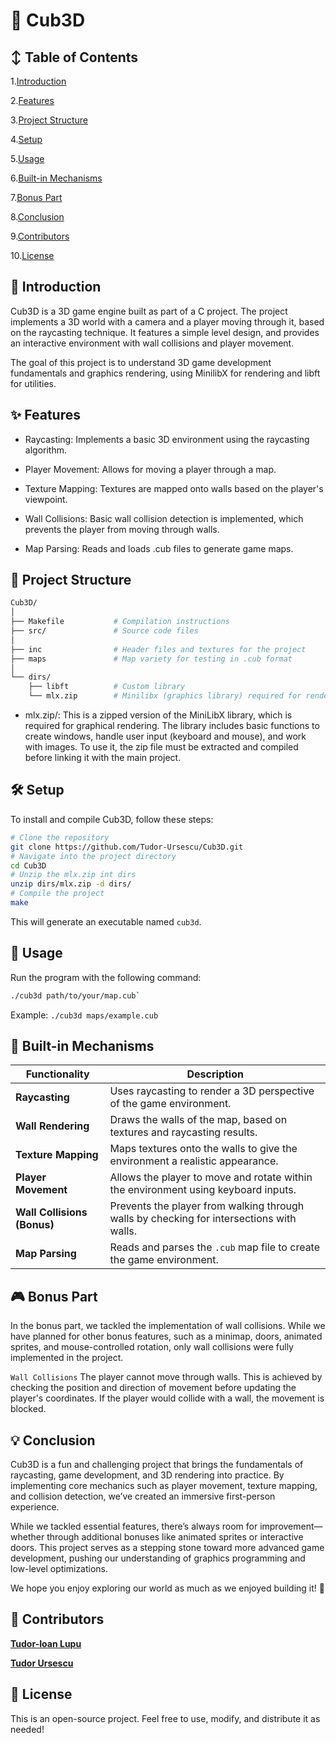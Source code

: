 # 🧊 Cub3D

## ↕️ Table of Contents
1.[Introduction](#-introduction)

2.[Features](#-features)

3.[Project Structure](#-project-structure)

4.[Setup](#-setup)

5.[Usage](#-usage)

6.[Built-in Mechanisms](#-built-in-mechanisms)

7.[Bonus Part](#-bonus-part)

8.[Conclusion](#-conclusion)

9.[Contributors](#-contributors)

10.[License](#-license)

## 📖 Introduction
Cub3D is a 3D game engine built as part of a C project. The project implements a 3D world with a camera and a player moving through it, based on the raycasting technique. It features a simple level design, and provides an interactive environment with wall collisions and player movement.

The goal of this project is to understand 3D game development fundamentals and graphics rendering, using MinilibX for rendering and libft for utilities.

## ✨ Features
- Raycasting: Implements a basic 3D environment using the raycasting algorithm.

- Player Movement: Allows for moving a player through a map.

- Texture Mapping: Textures are mapped onto walls based on the player's viewpoint.

- Wall Collisions: Basic wall collision detection is implemented, which prevents the player from moving through walls.

- Map Parsing: Reads and loads .cub files to generate game maps.

## 📂 Project Structure
```sh
Cub3D/
│
├── Makefile           # Compilation instructions
├── src/               # Source code files
│
├── inc                # Header files and textures for the project
├── maps               # Map variety for testing in .cub format
│
└── dirs/
    ├── libft          # Custom library
    └── mlx.zip        # Minilibx (graphics library) required for rendering the game
```
- mlx.zip/:
This is a zipped version of the MiniLibX library, which is required for graphical rendering. The library includes basic functions to create windows, handle user input (keyboard and mouse), and work with images. To use it, the zip file must be extracted and compiled before linking it with the main project.

## 🛠️ Setup
To install and compile Cub3D, follow these steps:
```sh
# Clone the repository
git clone https://github.com/Tudor-Ursescu/Cub3D.git
# Navigate into the project directory
cd Cub3D
# Unzip the mlx.zip int dirs
unzip dirs/mlx.zip -d dirs/
# Compile the project
make
```
This will generate an executable named `cub3d`.

## 🚀 Usage
Run the program with the following command:
```sh
./cub3d path/to/your/map.cub`
```
Example: `./cub3d maps/example.cub`

## 🔧 Built-in Mechanisms

| Functionality              | Description                                                                   |
|----------------------------|-------------------------------------------------------------------------------|
| **Raycasting**             | Uses raycasting to render a 3D perspective of the game environment.           |
| **Wall Rendering**         | Draws the walls of the map, based on textures and raycasting results.         |
| **Texture Mapping**        | Maps textures onto the walls to give the environment a realistic appearance.   |
| **Player Movement**        | Allows the player to move and rotate within the environment using keyboard inputs. |
| **Wall Collisions (Bonus)**| Prevents the player from walking through walls by checking for intersections with walls. |
| **Map Parsing**            | Reads and parses the `.cub` map file to create the game environment.          |

## 🎮 Bonus Part
In the bonus part, we tackled the implementation of wall collisions. While we have planned for other bonus features, such as a minimap, doors, animated sprites, and mouse-controlled rotation, only wall collisions were fully implemented in the project.

`Wall Collisions`
The player cannot move through walls. This is achieved by checking the position and direction of movement before updating the player's coordinates. If the player would collide with a wall, the movement is blocked.

## 💡 Conclusion

Cub3D is a fun and challenging project that brings the fundamentals of raycasting, game development, and 3D rendering into practice. By implementing core mechanics such as player movement, texture mapping, and collision detection, we’ve created an immersive first-person experience.  

While we tackled essential features, there’s always room for improvement—whether through additional bonuses like animated sprites or interactive doors. This project serves as a stepping stone toward more advanced game development, pushing our understanding of graphics programming and low-level optimizations.  

We hope you enjoy exploring our world as much as we enjoyed building it! 🚀  


## 👥 Contributors
[**Tudor-Ioan Lupu**](https://github.com/DRACULATudor)

[**Tudor Ursescu**](https://github.com/Tudor-Ursescu)
## 📜 License
This is an open-source project. Feel free to use, modify, and distribute it as needed!
